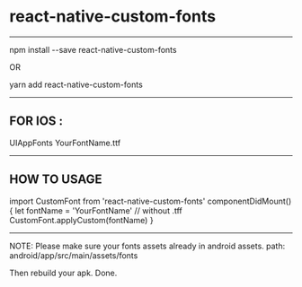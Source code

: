 # react-native-custom-fonts

---------------
npm install --save react-native-custom-fonts

OR

yarn add react-native-custom-fonts

---------------
FOR IOS :
---------------
<key>UIAppFonts</key>
<array>
  <string>YourFontName.ttf</string>
</array>

---------------
HOW TO USAGE
---------------

import CustomFont from 'react-native-custom-fonts'
componentDidMount() {
   let fontName = 'YourFontName' // without .tff
   CustomFont.applyCustom(fontName)
}

-----------------

NOTE: Please make sure your fonts assets already in android assets. 
path: android/app/src/main/assets/fonts

Then rebuild your apk.
Done.